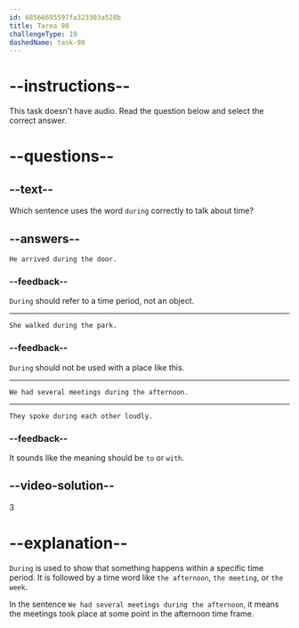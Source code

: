 ```yaml
---
id: 68566695597fa323303a528b
title: Tarea 98
challengeType: 19
dashedName: task-98
---
```


# --instructions--

This task doesn't have audio. Read the question below and select the correct answer.

# --questions--

## --text--

Which sentence uses the word `during` correctly to talk about time?

## --answers--

`He arrived during the door.`

### --feedback--

`During` should refer to a time period, not an object.

---

`She walked during the park.`

### --feedback--

`During` should not be used with a place like this.

---

`We had several meetings during the afternoon.`

---

`They spoke during each other loudly.`

### --feedback--

It sounds like the meaning should be `to` or `with`.

## --video-solution--

3

# --explanation--

`During` is used to show that something happens within a specific time period. It is followed by a time word like `the afternoon`, `the meeting`, or `the week`.

In the sentence `We had several meetings during the afternoon`, it means the meetings took place at some point in the afternoon time frame.
